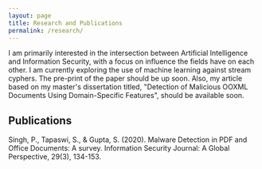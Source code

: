 ```yaml
---
layout: page
title: Research and Publications
permalink: /research/
---
```


I am primarily interested in the intersection between Artificial Intelligence and Information Security, with a focus on influence the fields have on each other. I am currently exploring the use of machine learning against stream cyphers. The pre-print of the paper should be up soon. Also, my article based on my master's dissertation titled, "Detection of Malicious OOXML Documents Using Domain-Specific Features", should be available soon. 

## Publications
Singh, P., Tapaswi, S., & Gupta, S. (2020). Malware Detection in PDF and Office Documents: A survey. Information Security Journal: A Global Perspective, 29(3), 134-153.